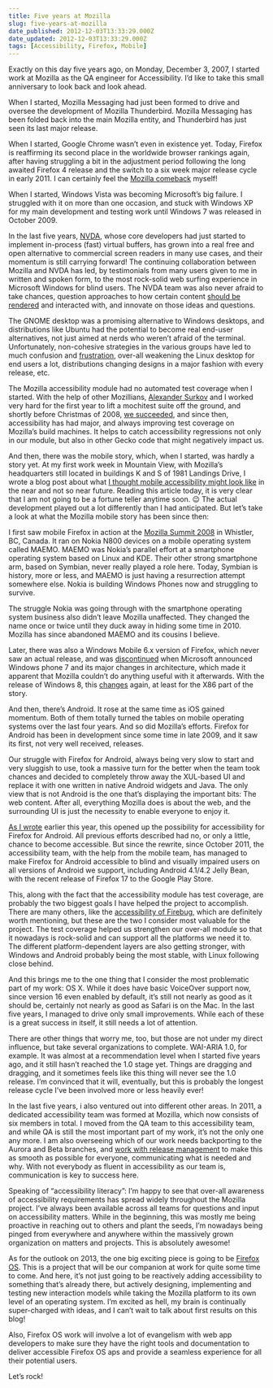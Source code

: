 ```yaml
---
title: Five years at Mozilla
slug: five-years-at-mozilla
date_published: 2012-12-03T13:33:29.000Z
date_updated: 2012-12-03T13:33:29.000Z
tags: [Accessibility, Firefox, Mobile]
---
```


Exactly on this day five years ago, on Monday, December 3, 2007, I started work at Mozilla as the QA engineer for Accessibility. I&#8217;d like to take this small anniversary to look back and look ahead.

When I started, Mozilla Messaging had just been formed to drive and oversee the development of Mozilla Thunderbird. Mozilla Messaging has been folded back into the main Mozilla entity, and Thunderbird has just seen its last major release.

When I started, Google Chrome wasn&#8217;t even in existence yet. Today, Firefox is reaffirming its second place in the worldwide browser rankings again, after having struggling a bit in the adjustment period following the long awaited Firefox 4 release and the switch to a six week major release cycle in early 2011. I can certainly feel the [Mozilla comeback](http://blogs.computerworlduk.com/open-enterprise/2012/11/mozillas-big-comeback/index.htm) myself!

When I started, Windows Vista was becoming Microsoft&#8217;s big failure. I struggled with it on more than one occasion, and stuck with Windows XP for my main development and testing work until Windows 7 was released in October 2009.

In the last five years, [NVDA](http://www.nvda-project.org), whose core developers had just started to implement in-process (fast) virtual buffers, has grown into a real free and open alternative to commercial screen readers in many use cases, and their momentum is still carrying forward! The continuing collaboration between Mozilla and NVDA has led, by testimonials from many users given to me in written and spoken form, to the most rock-solid web surfing experience in Microsoft Windows for blind users. The NVDA team was also never afraid to take chances, question approaches to how certain content [should be rendered](http://www.marcozehe.de/2009/10/02/new-approaches-to-flash-and-java-accessibility-in-the-browser-on-windows/) and interacted with, and innovate on those ideas and questions.

The GNOME desktop was a promising alternative to Windows desktops, and distributions like Ubuntu had the potential to become real end-user alternatives, not just aimed at nerds who weren&#8217;t afraid of the terminal. Unfortunately, non-cohesive strategies in the various groups have led to much confusion and [frustration](https://igurublog.wordpress.com/2012/11/05/gnome-et-al-rotting-in-threes/), over-all weakening the Linux desktop for end users a lot, distributions changing designs in a major fashion with every release, etc.

The Mozilla accessibility module had no automated test coverage when I started. With the help of other Mozillians, [Alexander Surkov](http://asurkov.blogspot.ru) and I worked very hard for the first year to lift a mochitest suite off the ground, and shortly before Christmas of 2008, [we succeeded](https://wiki.mozilla.org/WeeklyUpdates/2008-12-22), and since then, accessibility has had major, and always improving test coverage on Mozilla&#8217;s build machines. It helps to catch accessibility regressions not only in our module, but also in other Gecko code that might negatively impact us.

And then, there was the mobile story, which, when I started, was hardly a story yet. At my first work week in Mountain View, with Mozilla&#8217;s headquarters still located in buildings K and S of 1981 Landings Drive, I wrote a blog post about what [I thought mobile accessibility might look like](http://www.marcozehe.de/2008/01/30/the-future-of-mobile-accessibility-a-hopeful-lookout/) in the near and not so near future. Reading this article today, it is very clear that I am not going to be a fortune teller anytime soon. 😉 The actual development played out a lot differently than I had anticipated. But let&#8217;s take a look at what the Mozilla mobile story has been since then:

I first saw mobile Firefox in action at the [Mozilla Summit 2008](https://wiki.mozilla.org/Summit2008) in Whistler, BC, Canada. It ran on Nokia N800 devices on a mobile operating system called MAEMO. MAEMO was Nokia&#8217;s parallel effort at a smartphone operating system based on Linux and KDE. Their other strong smartphone arm, based on Symbian, never really played a role here. Today, Symbian is history, more or less, and MAEMO is just having a resurrection attempt somewhere else. Nokia is building Windows Phones now and struggling to survive.

The struggle Nokia was going through with the smartphone operating system business also didn&#8217;t leave Mozilla unaffected. They changed the name once or twice until they duck away in hiding some time in 2010. Mozilla has since abandoned MAEMO and its cousins I believe.

Later, there was also a Windows Mobile 6.x version of Firefox, which never saw an actual release, and was [discontinued](http://pavlovdotnet.wordpress.com/2010/03/22/stopping-development-for-windows-mobile/) when Microsoft announced Windows phone 7 and its major changes in architecture, which made it apparent that Mozilla couldn&#8217;t do anything useful with it afterwards. With the release of Windows 8, this [changes](http://blog.mozilla.org/futurereleases/2012/10/04/firefox-metro-preview/) again, at least for the X86 part of the story.

And then, there&#8217;s Android. It rose at the same time as iOS gained momentum. Both of them totally turned the tables on mobile operating systems over the last four years. And so did Mozilla&#8217;s efforts. Firefox for Android has been in development since some time in late 2009, and it saw its first, not very well received, releases.

Our struggle with Firefox for Android, always being very slow to start and very sluggish to use, took a massive turn for the better when the team took chances and decided to completely throw away the XUL-based UI and replace it with one written in native Android widgets and Java. The only view that is not Android is the one that&#8217;s displaying the important bits: The web content. After all, everything Mozilla does is about the web, and the surrounding UI is just the necessity to enable everyone to enjoy it.

[As I wrote](http://www.marcozehe.de/2012/06/01/accessibility-in-firefox-for-android-some-more-technical-details/) earlier this year, this opened up the possibility for accessibility for Firefox for Android. All previous efforts described had no, or only a little, chance to become accessible. But since the rewrite, since October 2011, the accessibility team, with the help from the mobile team, has managed to make Firefox for Android accessible to blind and visually impaired users on all versions of Android we support, including Android 4.1/4.2 Jelly Bean, with the recent release of Firefox 17 to the Google Play Store.

This, along with the fact that the accessibility module has test coverage, are probably the two biggest goals I have helped the project to accomplish. There are many others, like the [accessibility of Firebug](http://www.marcozehe.de/2009/07/16/blind-web-devs-jump-on-the-firebug-train/), which are definitely worth mentioning, but these are the two I consider most valuable for the project. The test coverage helped us strengthen our over-all module so that it nowadays is rock-solid and can support all the platforms we need it to. The different platform-dependent layers are also getting stronger, with Windows and Android probably being the most stable, with Linux following close behind.

And this brings me to the one thing that I consider the most problematic part of my work: OS X. While it does have basic VoiceOver support now, since version 16 even enabled by default, it&#8217;s still not nearly as good as it should be, certainly not nearly as good as Safari is on the Mac. In the last five years, I managed to drive only small improvements. While each of these is a great success in itself, it still needs a lot of attention.

There are other things that worry me, too, but those are not under my direct influence, but take several organizations to complete. WAI-ARIA 1.0, for example. It was almost at a recommendation level when I started five years ago, and it still hasn&#8217;t reached the 1.0 stage yet. Things are dragging and dragging, and it sometimes feels like this thing will never see the 1.0 release. I&#8217;m convinced that it will, eventually, but this is probably the longest release cycle I&#8217;ve been involved more or less heavily ever!

In the last five years, i also ventured out into different other areas. In 2011, a dedicated accessibility team was formed at Mozilla, which now consists of six members in total. I moved from the QA team to this accessibility team, and while QA is still the most important part of my work, it&#8217;s not the only one any more. I am also overseeing which of our work needs backporting to the Aurora and Beta branches, and [work with release management](http://www.marcozehe.de/2011/02/28/first-time-driver-a-critical-fix-for-firefox-4-0beta11/) to make this as smooth as possible for everyone, communicating what is needed and why. With not everybody as fluent in accessibility as our team is, communication is key to success here.

Speaking of &#8220;accessibility literacy&#8221;: I&#8217;m happy to see that over-all awareness of accessibility requirements has spread widely throughout the Mozilla project. I&#8217;ve always been available across all teams for questions and input on accessibility matters. While in the beginning, this was mostly me being proactive in reaching out to others and plant the seeds, I&#8217;m nowadays being pinged from everywhere and anywhere within the massively grown organization on matters and projects. This is absolutely awesome!

As for the outlook on 2013, the one big exciting piece is going to be [Firefox OS](https://hacks.mozilla.org/2012/10/creating-the-future-of-mobile-with-firefox-os/). This is a project that will be our companion at work for quite some time to come. And here, it&#8217;s not just going to be reactively adding accessibility to something that&#8217;s already there, but actively designing, implementing and testing new interaction models while taking the Mozilla platform to its own level of an operating system. I&#8217;m excited as hell, my brain is continually super-charged with ideas, and I can&#8217;t wait to talk about first results on this blog!

Also, Firefox OS work will involve a lot of evangelism with web app developers to make sure they have the right tools and documentation to deliver accessible Firefox OS aps and provide a seamless experience for all their potential users.

Let&#8217;s rock!
